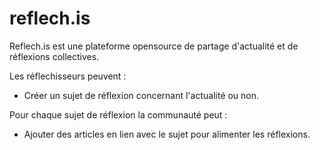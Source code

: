 # reflech.is


Reflech.is est une plateforme opensource de partage d'actualité et de réflexions collectives. 

Les réflechisseurs peuvent :

  - Créer un sujet de réflexion concernant l'actualité ou non.
  
Pour chaque sujet de réflexion la communauté peut :

  - Ajouter des articles en lien avec le sujet pour alimenter les réflexions.



